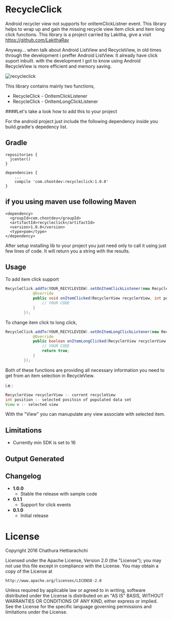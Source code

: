 # RecycleClick
Android recycler view not supports for onItemClickListner event. This library helps to wrap up and gain the missing recycle view item click and item long click functions. This library is a project carried by Lakitha, give a visit https://github.com/LakithaRav

Anyway... when talk about Android ListView and RecycleView, in old times through the development i preffer Android ListView. It already have click suport inbuilt.
with the development I got to know using Android RecycleView is more efficient and memory saving.

![recycleclick](https://cloud.githubusercontent.com/assets/13764097/22052145/93de135a-dd6e-11e6-85db-fc78d4220e95.jpg)

This library contains mainly two functions,

* RecycleClick - OnItemClickListener
* RecycleClick - OnItemLongClickListener

  
####Let's take a look how to add this to your project

For the android project just include the following dependency inside you build.gradle's depedency list.

Gradle
------
```
repositories {
  jcenter()
}

dependencies {
    ...
    compile 'com.chootdev:recycleclick:1.0.0'
}
```

if you using maven use following
Maven
------
```
<dependency>
  <groupId>com.chootdev</groupId>
  <artifactId>recycleclick</artifactId>
  <version>1.0.0</version>
  <type>pom</type>
</dependency>
```

After setup installing lib to your project you just need only to call it using just few lines of code. It will return you a string with the results.

Usage
-----
To add item click support
```java
RecycleClick.addTo(YOUR_RECYCLEVIEW).setOnItemClickListener(new RecycleClick.OnItemClickListener() {
            @Override
            public void onItemClicked(RecyclerView recyclerView, int position, View v) {
                // YOUR CODE
            }
        });
```

To change item click to long click,
```java
RecycleClick.addTo(YOUR_RECYCLEVIEW).setOnItemLongClickListener(new RecycleClick.OnItemLongClickListener() {
            @Override
            public boolean onItemLongClicked(RecyclerView recyclerView, int position, View v) {
                // YOUR CODE
                return true;
            }
        });
```

Both of these functions are providing all necessary information you need to get from an item selection in RecycleView.

i.e :
```java
RecyclerView recyclerView :- current recycleView
int position :- selected positoin of populated data set
View v :- selected view
```
With the "View" you can manupulate any view associate with selected item.

Limitations
-----------
* Currently min SDK is set to 16

Output Generated
----------------


Changelog
---------
* **1.0.0**
    * Stable the release with sample code
* **0.1.1**
    * Support for click events
* **0.1.0**
    * Initial release
    
# License
Copyright 2016 Chathura Hettiarachchi

Licensed under the Apache License, Version 2.0 (the "License");
you may not use this file except in compliance with the License.
You may obtain a copy of the License at

    http://www.apache.org/licenses/LICENSE-2.0

Unless required by applicable law or agreed to in writing, software
distributed under the License is distributed on an "AS IS" BASIS,
WITHOUT WARRANTIES OR CONDITIONS OF ANY KIND, either express or implied.
See the License for the specific language governing permissions and
limitations under the License.
